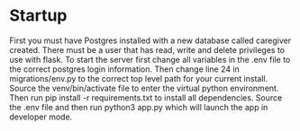 # Startup
First you must have Postgres installed with a new database called caregiver created.
There must be a user that has read, write and delete privileges to use with flask. 
To start the server first change all variables in the .env file to the correct postgres login information.
Then change line 24 in migrations/env.py to the correct top level path for your current install. 
Source the venv/bin/activate file to enter the virtual python environment.
Then run pip install -r requirements.txt to install all dependencies.
Source the .env file and then run python3 app.py which will launch the app in developer mode. 


